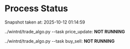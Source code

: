 # Process Status

Snapshot taken at: 2025-10-12 01:14:59

../wintrd/trade_algo.py --task price_update: **NOT RUNNING**

../wintrd/trade_algo.py --task buy_sell: **NOT RUNNING**

